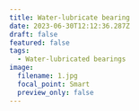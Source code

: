 ```yaml
---
title: Water-lubricate bearing
date: 2023-06-30T12:12:36.287Z
draft: false
featured: false
tags:
  - Water-lubricated bearings
image:
  filename: 1.jpg
  focal_point: Smart
  preview_only: false
---
```

